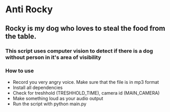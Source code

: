 # Anti Rocky


## Rocky is my dog who loves to steal the food from the table. 
### This script uses computer vision to detect if there is a dog without person in it's area of visibility


### How to use
- Record you very angry voice. Make sure that the file is in mp3 format
- Install all dependencies
- Check for treshhold (TRESHHOLD_TIME), camera id (MAIN_CAMERA)
- Make something loud as your audio output 
- Run the script with python main.py
